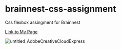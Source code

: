 # brainnest-css-assignment
Css flexbox assingment for Brainnest

[Link to My Page]([https://www.google.com](http://192.168.1.5:5500/MainCss/index.html))

![untitled_AdobeCreativeCloudExpress](https://user-images.githubusercontent.com/38165351/170835235-e07ad3e2-0dc0-4add-b926-577b10971cf7.gif)
